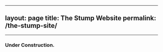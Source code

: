 
---
layout: page
title: The Stump Website
permalink: /the-stump-site/
---

<hr>
<h3><b>Under Construction.</b></h3>
